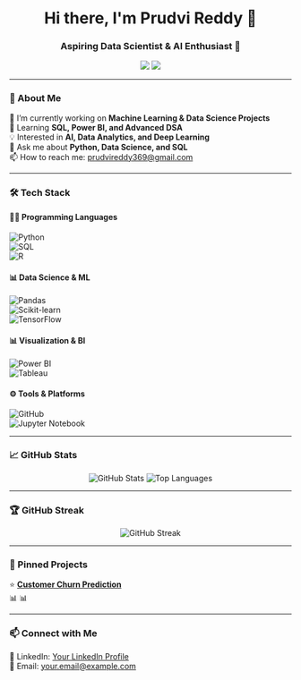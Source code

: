 <h1 align="center">Hi there, I'm Prudvi Reddy 👋</h1>
<h3 align="center">Aspiring Data Scientist & AI Enthusiast 🚀</h3>

<p align="center">
  <a href="https://www.linkedin.com/in/prudvi-reddy/"><img src="https://img.shields.io/badge/LinkedIn-Connect-blue?style=flat-square&logo=linkedin"></a>
  <a href="mailto:prudvireddy369@gmail.com"><img src="https://img.shields.io/badge/Email-Contact%20Me-red?style=flat-square&logo=gmail"></a>
</p>

---

### 🚀 About Me  
🔭 I’m currently working on **Machine Learning & Data Science Projects**  
🌱 Learning **SQL, Power BI, and Advanced DSA**  
💡 Interested in **AI, Data Analytics, and Deep Learning**  
💬 Ask me about **Python, Data Science, and SQL**  
📫 How to reach me: [prudvireddy369@gmail.com](mailto:prudvireddy369@gmail.com)  

---

### 🛠️ Tech Stack  

#### 👨‍💻 Programming Languages  
![Python](https://img.shields.io/badge/Python-3776AB?style=for-the-badge&logo=python&logoColor=white)  
![SQL](https://img.shields.io/badge/SQL-4479A1?style=for-the-badge&logo=mysql&logoColor=white)  
![R](https://img.shields.io/badge/R-276DC3?style=for-the-badge&logo=r&logoColor=white)  

#### 📊 Data Science & ML  
![Pandas](https://img.shields.io/badge/Pandas-150458?style=for-the-badge&logo=pandas&logoColor=white)  
![Scikit-learn](https://img.shields.io/badge/Scikit--learn-F7931E?style=for-the-badge&logo=scikit-learn&logoColor=white)  
![TensorFlow](https://img.shields.io/badge/TensorFlow-FF6F00?style=for-the-badge&logo=tensorflow&logoColor=white)  

#### 📊 Visualization & BI  
![Power BI](https://img.shields.io/badge/Power%20BI-F2C811?style=for-the-badge&logo=power-bi&logoColor=black)  
![Tableau](https://img.shields.io/badge/Tableau-E97627?style=for-the-badge&logo=tableau&logoColor=white)  

#### ⚙️ Tools & Platforms  
![GitHub](https://img.shields.io/badge/GitHub-181717?style=for-the-badge&logo=github&logoColor=white)  
![Jupyter Notebook](https://img.shields.io/badge/Jupyter-F37626?style=for-the-badge&logo=jupyter&logoColor=white)  

---

### 📈 GitHub Stats  

<p align="center">
  <img src="https://github-readme-stats.vercel.app/api?username=prudvireddy3&show_icons=true&theme=radical" alt="GitHub Stats">
  <img src="https://github-readme-stats.vercel.app/api/top-langs/?username=prudvireddy3&layout=compact&theme=radical" alt="Top Languages">
</p>

---

### 🏆 GitHub Streak  

<p align="center">
  <img src="https://github-readme-streak-stats.herokuapp.com/?user=prudvireddy3&theme=radical" alt="GitHub Streak">
</p>


---

### 📌 Pinned Projects  

⭐ **[Customer Churn Prediction](https://github.com/prudvireddy3/customer-churn-prediction-2)**  
📊 
📊 

---

### 📫 Connect with Me  
💼 LinkedIn: [Your LinkedIn Profile](https://www.linkedin.com/in/yourprofile)  
📧 Email: [your.email@example.com](mailto:your.email@example.com)  

